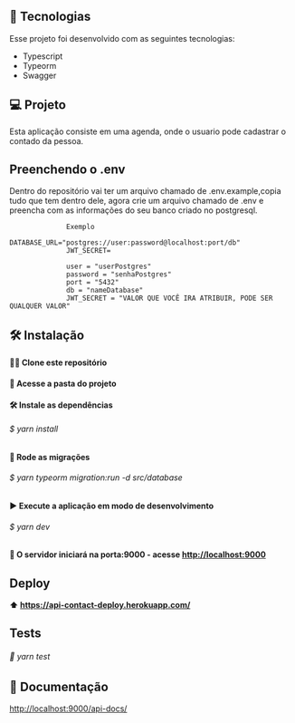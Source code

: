 ## 🚀 Tecnologias
Esse projeto foi desenvolvido com as seguintes tecnologias:
- Typescript
- Typeorm
- Swagger

## 💻 Projeto
  Esta aplicação consiste em uma agenda, onde o usuario pode cadastrar o contado da pessoa.
## Preenchendo o .env
  Dentro do repositório vai ter um arquivo chamado de .env.example,copia tudo que tem dentro dele, agora crie um arquivo chamado de .env e preencha com as informações do seu banco criado no postgresql. <br/>
  
                  Exemplo
                  DATABASE_URL="postgres://user:password@localhost:port/db"
                  JWT_SECRET=
                  
                  user = "userPostgres"
                  password = "senhaPostgres"
                  port = "5432"
                  db = "nameDatabase"
                  JWT_SECRET = "VALOR QUE VOCÊ IRA ATRIBUIR, PODE SER QUALQUER VALOR"

## 🛠 Instalação

<h4> 📁📁 Clone este repositório<h4/>

<h4> 📁 Acesse a pasta do projeto<h4/>

<h4> 🛠 Instale as dependências<h4/>
<h6>$ yarn install<h6>

<h4> 🛞 Rode as migrações<h4/>
<h6>$ yarn typeorm migration:run -d src/database<h6/>

<h4> ▶️ Execute a aplicação em modo de desenvolvimento<h4/>
<h6>$ yarn dev<h6/>

<h4> 🤖 O servidor iniciará na porta:9000 - acesse <a href="http://localhost:9000">http://localhost:9000<a/><h4/>

  ## Deploy
  ⬆️ https://api-contact-deploy.herokuapp.com/
  
  ## Tests
 <h6> 📁 yarn test<h6/>
  
  ## 📃 Documentação
  
  <a href="http://localhost:9000/api-docs/">http://localhost:9000/api-docs/<a/>
  
